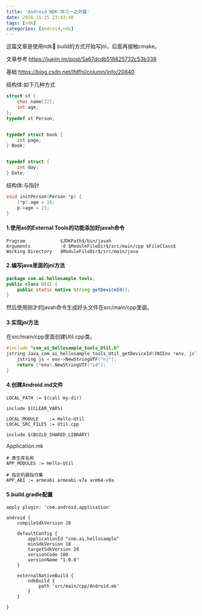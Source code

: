 ```yaml
---
title: 'Android NDK 学习一之开篇'
date: 2018-11-15 23:43:40
tags: [ndk]
categories: [Android,ndk]
---
```


这篇文章是使用ndk build的方式开始写jni，后面再接触cmake。

文章参考:https://juejin.im/post/5a67dcdb518825732c53b338

基础:https://blog.csdn.net/lfdfhl/column/info/20840

结构体:如下几种方式

```C++
struct st {
    char name[32];
    int age;
};
typedef st Person;


typedef struct book {
    int page;
} Book;


typedef struct {
    int day;
} Date;
```

<!-- more -->

结构体:与指针
```C++
void initPerson(Person *p) {
    (*p).age = 18;
    p->age = 23;
}
```

#### 1.使用as的External Tools的功能添加好javah命令
```
Pragram             $JDKPath$/bin/javah
Arguments           -d $ModuleFileDir$/src/main/cpp $FileClass$
Working Directory   $ModuleFileDir$/src/main/java
```

#### 2.编写java里面的jni方法
```java
package com.ai.hellosample.tools;
public class Util {
    public static native String getDeviceId();
}
```
然后使用刚才的javah命令生成好头文件在src/main/cpp里面。

#### 3.实现jni方法
在src/main/cpp里面创建Util.cpp类。
```C++
#include "com_ai_hellosample_tools_Util.h"
jstring Java_com_ai_hellosample_tools_Util_getDeviceId(JNIEnv *env, jclass thiz) {
    jstring js = env->NewStringUTF("nj");
    return (*env).NewStringUTF("id");
}
```

#### 4.创建Android.md文件
```
LOCAL_PATH := $(call my-dir)

include $(CLEAR_VARS)

LOCAL_MODULE    := Hello-Util
LOCAL_SRC_FILES := Util.cpp

include $(BUILD_SHARED_LIBRARY)
```
Application.mk
```
# 原生库名称
APP_MODULES := Hello-Util

# 指定机器指令集
APP_ABI := armeabi armeabi-v7a arm64-v8a
```

#### 5.build.gradle配置
```
apply plugin: 'com.android.application'

android {
    compileSdkVersion 28

    defaultConfig {
        applicationId "com.ai.hellosample"
        minSdkVersion 18
        targetSdkVersion 28
        versionCode 100
        versionName "1.0.0"
    }

    externalNativeBuild {
        ndkBuild {
            path 'src/main/cpp/Android.mk'
        }
    }

}
```